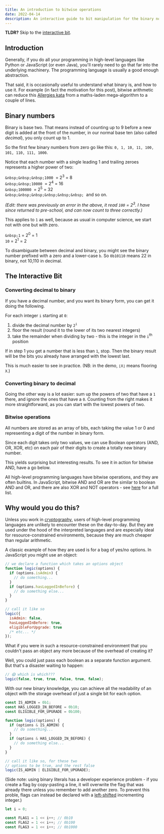 ```yaml
---
title: An introduction to bitwise operations
date: 2022-04-14
description: An interactive guide to bit manipulation for the binary novice.
---
```


<script>
  import BitwiseOperation from '$lib/blog/bitwise-operations-explained/BitwiseOperation.svelte';
  import BinaryToDecimal from '$lib/blog/bitwise-operations-explained/BinaryToDecimal.svelte';
  import DecimalToBinary from '$lib/blog/bitwise-operations-explained/DecimalToBinary.svelte';
</script>

**TLDR?** Skip to the [interactive bit](#interactive-bit).

## Introduction

Generally, if you do all your programming in high-level languages like Python or JavaScript (or even Java), you'll rarely need to go that far into the underlying machinery. The programming language is usually a good enough abstraction.

That said, it is occasionally useful to understand what binary is, and how to use it. For example (in fact the motivation for this post), bitwise arithmetic can reduce this [Allergies kata](https://www.codewars.com/kata/58be35e9e36224a33f000023/python) from a maths-laden mega-algorithm to a couple of lines.

## Binary numbers

Binary is base two. That means instead of counting up to 9 before a new digit is added at the front of the number, in our normal base ten (also called _decimal_), you only count up to 1.

So the first few binary numbers from zero go like this: `0, 1, 10, 11, 100, 101, 110, 111, 1000`.

Notice that each number with a single leading 1 and trailing zeroes represents a higher power of two:

`&nbsp;&nbsp;&nbsp;1000`&nbsp; = 2<sup>3</sup> = 8<br/>
`&nbsp;&nbsp;10000`&nbsp; = 2<sup>4</sup> = 16<br/>
`&nbsp;100000`&nbsp; = 2<sup>5</sup> = 32<br/>
`&nbsp;&nbsp;&nbsp;&nbsp;&nbsp;&nbsp;`&nbsp; and so on.

_(Edit: there was previously an error in the above, it read `100` = 2<sup>3</sup>. I have since returned to pre-school, and can now count to three correctly.)_

This applies to `1` as well, because as usual in computer science, we start not with one but with zero.

`&nbsp;1` = 2<sup>0</sup> = 1<br/>
`10` = 2<sup>1</sup> = 2

To disambiguate between decimal and binary, you might see the binary number prefixed with a zero and a lower-case `b`. So `0b10110` means 22 in binary, not 10,110 in decimal.

## <a id="interactive-bit" style="text-decoration: none">The Interactive Bit</a>

### Converting decimal to binary

If you have a decimal number, and you want its binary form, you can get it doing the following.

For each integer `i` starting at `0`:

1. divide the decimal number by `2`<sup>`i`</sup>
2. floor the result (round it to the lower of its two nearest integers)
3. take the remainder when dividing by two - this is the integer in the `i`<sup>th</sup> position

If in step 1 you get a number that is less than `1`, stop. Then the binary result will be the bits you already have arranged with the lowest last.

This is much easier to see in practice. (NB: in the demo, `⌊X⌋` means flooring `X`.)

<div class="blog-widget">
  <DecimalToBinary/>
</div>

### Converting binary to decimal

Going the other way is a lot easier: sum up the powers of two that have a `1` there, and ignore the ones that have a `0`. Counting from the right makes it more straightforward, as you can start with the lowest powers of two.

<div class="blog-widget">
  <BinaryToDecimal/>
</div>

### Bitwise operations

All numbers are stored as an array of bits, each taking the value 1 or 0 and representing a digit of the number in binary form.

Since each digit takes only two values, we can use Boolean operators (AND, OR, XOR, etc) on each pair of their digits to create a totally new binary number.

This yields surprising but interesting results. To see it in action for bitwise AND, have a go below.

<div class="blog-widget">
  <BitwiseOperation/>
</div>

All high-level programming languages have bitwise operations, and they are often builtins. In JavaScript, bitwise AND and OR are the similar to boolean AND and OR, and there are also XOR and NOT operators - see [here](https://www.w3schools.com/js/js_bitwise.asp) for a full list.

## Why would you do this?

Unless you work in [cryptography](https://en.wikipedia.org/wiki/XOR_cipher), users of high-level programming languages are unlikely to encounter these on the day-to-day. But they are used under the hood of the interpreted languages and are especially ideal for resource-constrained environments, because they are much cheaper than regular arithmetic.

A classic example of how they are used is for a bag of yes/no options. In JavaScript you might use an object:

```javascript
// we declare a function which takes an options object
function logic(options) {
  if (options.isAdmin) {
    // do something...
  }
  if (options.hasLoggedInBefore) {
    // do something else...
  }
}

// call it like so
logic({
  isAdmin: false,
  hasLoggedInBefore: true,
  eligibleForUpgrade: true
  /* etc... */
});
```

What if you were in such a resource-constrained environment that you couldn't pass an object any more because of the overhead of creating it?

Well, you could just pass each boolean as a separate function argument. But that's a disaster waiting to happen:

```javascript
// 😱 which is which???
logic(false, true, true, false, true, false);
```

With our new binary knowledge, you can achieve all the readability of an object with the storage overhead of just a single bit for each option.

```javascript
const IS_ADMIN = 0b1;
const HAS_LOGGED_IN_BEFORE = 0b10;
const ELIGIBLE_FOR_UPGRADE = 0b100;

function logic(options) {
  if (options & IS_ADMIN) {
    // do something...
  }
  if (options & HAS_LOGGED_IN_BEFORE) {
    // do something else...
  }
}

// call it like so, for these two
// options to be true, and the rest false
logic(IS_ADMIN | ELIGIBLE_FOR_UPGRADE);
```

(Side note: using binary literals has a developer experience problem - if you create a flag by copy-pasting a line, it will overwrite the flag that was already there unless you remember to add another zero. To prevent this proble, flags can instead be declared with a [left-shifted](https://www.ibm.com/docs/en/i/7.1?topic=expressions-bitwise-left-right-shift-operators) incrementing integer.)

```javascript
let i = 0;

const FLAG1 = 1 << i++; // 0b10
const FLAG2 = 1 << i++; // 0b100
const FLAG3 = 1 << i++; // 0b1000
```
